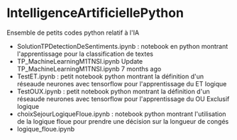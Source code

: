 # IntelligenceArtificiellePython
Ensemble de petits codes python relatif à l'IA

- SolutionTPDetectionDeSentiments.ipynb	: notebook en python montrant l'apprentissage pour la classification de textes
-  TP_MachineLearningM1TNSI.ipynb	Update TP_MachineLearningM1TNSI.ipynb	7 months ago
- TestET.ipynb	: petit notebook python montrant la définition d'un réseaude neurones avec tensorflow pour l'apprentissage du ET logique
- TestOUX.ipynb	: petit notebook python montrant la définition d'un réseaude neurones avec tensorflow pour l'apprentissage du OU Exclusif logique
- choixSejourLogiqueFloue.ipynb	: notebook python montrant l'utilisation de la logique floue pour prendre une décision sur la longueur de congés
- logique_floue.ipynb
